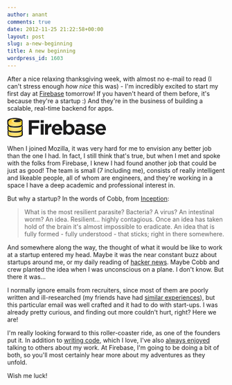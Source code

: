 ```yaml
---
author: anant
comments: true
date: 2012-11-25 21:22:58+00:00
layout: post
slug: a-new-beginning
title: A new beginning
wordpress_id: 1603
---
```


After a nice relaxing thanksgiving week, with almost no e-mail to read (I can't stress enough _how nice_ this was) - I'm incredibly excited to start my first day at [Firebase](http://www.firebase.com) tomorrow! If you haven't heard of them before, it's because they're a startup :) And they're in the business of building a scalable, real-time backend for apps.

[![Firebase](/images/2012/firebase.png)](http://www.firebase.com)

When I joined Mozilla, it was very hard for me to envision any better job than the one I had. In fact, I still think that's true, but when I met and spoke with the folks from Firebase, I knew I had found another job that could be just as good! The team is small (7 including me), consists of really intelligent and likeable people, all of whom are engineers, and they're working in a space I have a deep academic and professional interest in.

But why a startup? In the words of Cobb, from [Inception](http://www.imdb.com/title/tt1375666/quotes):

> What is the most resilient parasite? Bacteria? A virus? An intestinal worm? An idea. Resilient... highly contagious. Once an idea has taken hold of the brain it's almost impossible to eradicate. An idea that is fully formed - fully understood - that sticks; right in there somewhere.

And somewhere along the way, the thought of what it would be like to work at a startup entered my head. Maybe it was the near constant buzz about startups around me, or my daily reading of [hacker news](http://news.ycombinator.com/). Maybe Cobb and crew planted the idea when I was unconscious on a plane. I don't know. But there it was...

I normally ignore emails from recruiters, since most of them are poorly written and ill-researched (my friends have had [similar experiences](http://zpao.com/posts/this-is-bad-recruiting/)), but this particular email was well crafted and it had to do with start-ups. I was already pretty curious, and finding out more couldn't hurt, right? Here we are!

I'm really looking forward to this roller-coaster ride, as one of the founders put it. In addition to [writing code](http://github.com/anantn), which I love, I've also [always enjoyed](http://kix.in/talks/) talking to others about my work. At Firebase, I'm going to be doing a bit of both, so you'll most certainly hear more about my adventures as they unfold.

Wish me luck!
